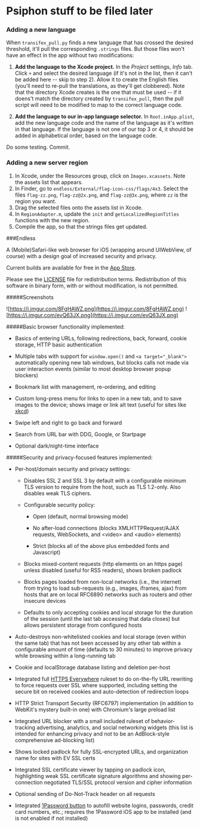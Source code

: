 # Psiphon stuff to be filed later

### Adding a new language

When `transifex_pull.py` finds a new language that has crossed the desired threshold, it'll pull the corresponding `.strings` files. But those files won't have an effect in the app without two modifications:

1. **Add the language to the Xcode project.** In the *Project* settings, *Info* tab. Click `+` and select the desired language (if it's not in the list, then it can't be added here -- skip to step 2). Allow it to create the English files (you'll need to re-pull the translations, as they'll get clobbered). Note that the directory Xcode creates is the one that must be used -- if it doens't match the directory created by `transifex_pull`, then the pull script will need to be modified to map to the correct language code.

2. **Add the language to our in-app language selector.** In `Root.inApp.plist`, add the new language code and the name of the language as it's written in that language. If the language is not one of our top 3 or 4, it should be added in alphabetical order, based on the language code.

Do some testing. Commit.

### Adding a new server region

1. In Xcode, under the Resources group, click on `Images.xcassets`. Note the assets list that appears.
2. In Finder, go to `endless/External/flag-icon-css/flags/4x3`. Select the files `flag-zz.png`, `flag-zz@2x.png`, and `flag-zz@3x.png`, where `zz` is the region you want. 
3. Drag the selected files onto the assets list in Xcode.
4. In `RegionAdapter.m`, update the `init` and `getLocalizedRegionTitles` functions with the new region.
5. Compile the app, so that the strings files get updated.


###Endless

A (Mobile)Safari-like web browser for iOS (wrapping around UIWebView, of
course) with a design goal of increased security and privacy.

Current builds are available for free in the
[App Store](https://itunes.apple.com/us/app/endless-browser/id974745755?mt=8).

Please see the [LICENSE](https://github.com/jcs/endless/blob/master/LICENSE)
file for redistribution terms.  Redistribution of this software in binary
form, with or without modification, is not permitted.

#####Screenshots

![https://i.imgur.com/8FgHAWZ.png](https://i.imgur.com/8FgHAWZ.png) ![https://i.imgur.com/evQ63JX.png](https://i.imgur.com/evQ63JX.png)

#####Basic browser functionality implemented:

- Basics of entering URLs, following redirections, back, forward, cookie
  storage, HTTP basic authentication

- Multiple tabs with support for `window.open()` and `<a target="_blank">`
  automatically opening new tab windows, but blocks calls not made via user
  interaction events (similar to most desktop browser popup blockers)

- Bookmark list with management, re-ordering, and editing

- Custom long-press menu for links to open in a new tab, and to save images
  to the device; shows image or link alt text (useful for sites like
  [xkcd](http://xkcd.com/))

- Swipe left and right to go back and forward

- Search from URL bar with DDG, Google, or Startpage

- Optional dark/night-time interface

#####Security and privacy-focused features implemented:

- Per-host/domain security and privacy settings:

  - Disables SSL 2 and SSL 3 by default with a configurable minimum TLS
    version to require from the host, such as TLS 1.2-only.  Also disables
    weak TLS ciphers.

  - Configurable security policy:

    - Open (default, normal browsing mode)

    - No after-load connections (blocks XMLHTTPRequest/AJAX requests,
      WebSockets, and \<video\> and \<audio\> elements)

    - Strict (blocks all of the above plus embedded fonts and Javascript)

  - Blocks mixed-content requests (http elements on an https page) unless
    disabled (useful for RSS readers), shows broken padlock

  - Blocks pages loaded from non-local networks (i.e., the internet) from
    trying to load sub-requests (e.g., images, iframes, ajax) from hosts that
    are on local RFC6890 networks such as routers and other insecure devices

  - Defaults to only accepting cookies and local storage for the duration of
    the session (until the last tab accessing that data closes) but allows
    persistent storage from configured hosts

- Auto-destroys non-whitelisted cookies and local storage (even within the same
  tab) that has not been accessed by any other tab within a configurable amount
  of time (defaults to 30 minutes) to improve privacy while browsing within a
  long-running tab

- Cookie and localStorage database listing and deletion per-host

- Integrated full [HTTPS Everywhere](https://www.eff.org/HTTPS-EVERYWHERE)
  ruleset to do on-the-fly URL rewriting to force requests over SSL where
  supported, including setting the secure bit on received cookies and
  auto-detection of redirection loops

- HTTP Strict Transport Security (RFC6797) implementation (in addition to
  WebKit's mystery built-in one) with Chromium's large preload list

- Integrated URL blocker with a small included ruleset of behavior-tracking
  advertising, analytics, and social networking widgets (this list is intended
  for enhancing privacy and not to be an AdBlock-style comprehensive ad-blocking
  list)

- Shows locked padlock for fully SSL-encrypted URLs, and organization name for
  sites with EV SSL certs

- Integrated SSL certificate viewer by tapping on padlock icon, highlighting
  weak SSL certificate signature algorithms and showing per-connection
  negotiated TLS/SSL protocol version and cipher information

- Optional sending of Do-Not-Track header on all requests

- Integrated [1Password button](https://github.com/AgileBits/onepassword-app-extension)
  to autofill website logins, passwords, credit card numbers, etc.; requires
  the 1Password iOS app to be installed (and is not enabled if not installed)
